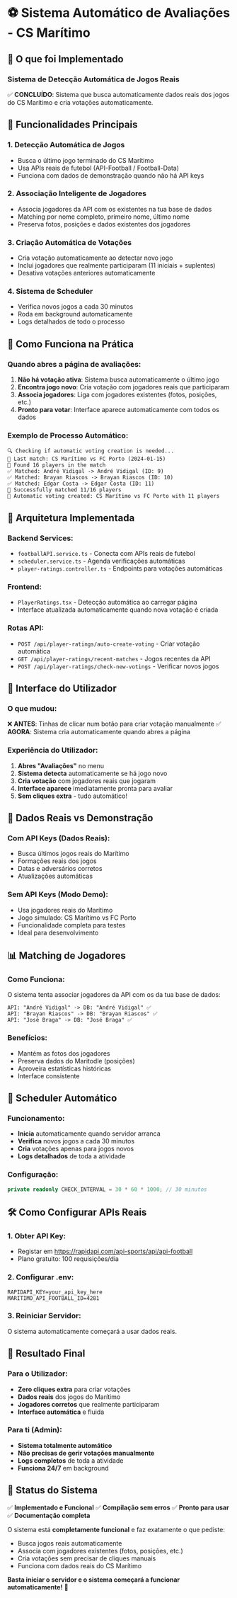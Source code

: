 # ⚽ Sistema Automático de Avaliações - CS Marítimo

## 🎯 O que foi Implementado

### Sistema de Detecção Automática de Jogos Reais
✅ **CONCLUÍDO**: Sistema que busca automaticamente dados reais dos jogos do CS Marítimo e cria votações automaticamente.

## 🚀 Funcionalidades Principais

### 1. **Detecção Automática de Jogos**
- Busca o último jogo terminado do CS Marítimo
- Usa APIs reais de futebol (API-Football / Football-Data)
- Funciona com dados de demonstração quando não há API keys

### 2. **Associação Inteligente de Jogadores**
- Associa jogadores da API com os existentes na tua base de dados
- Matching por nome completo, primeiro nome, último nome
- Preserva fotos, posições e dados existentes dos jogadores

### 3. **Criação Automática de Votações**
- Cria votação automaticamente ao detectar novo jogo
- Inclui jogadores que realmente participaram (11 iniciais + suplentes)
- Desativa votações anteriores automaticamente

### 4. **Sistema de Scheduler**
- Verifica novos jogos a cada 30 minutos
- Roda em background automaticamente
- Logs detalhados de todo o processo

## 📱 Como Funciona na Prática

### Quando abres a página de avaliações:
1. **Não há votação ativa**: Sistema busca automaticamente o último jogo
2. **Encontra jogo novo**: Cria votação com jogadores reais que participaram
3. **Associa jogadores**: Liga com jogadores existentes (fotos, posições, etc.)
4. **Pronto para votar**: Interface aparece automaticamente com todos os dados

### Exemplo de Processo Automático:
```
🔍 Checking if automatic voting creation is needed...
📅 Last match: CS Marítimo vs FC Porto (2024-01-15)
👥 Found 16 players in the match
✅ Matched: André Vidigal -> André Vidigal (ID: 9)
✅ Matched: Brayan Riascos -> Brayan Riascos (ID: 10) 
✅ Matched: Edgar Costa -> Edgar Costa (ID: 11)
🎯 Successfully matched 11/16 players
🎉 Automatic voting created: CS Marítimo vs FC Porto with 11 players
```

## 🔧 Arquitetura Implementada

### Backend Services:
- `footballAPI.service.ts` - Conecta com APIs reais de futebol
- `scheduler.service.ts` - Agenda verificações automáticas
- `player-ratings.controller.ts` - Endpoints para votações automáticas

### Frontend:
- `PlayerRatings.tsx` - Detecção automática ao carregar página
- Interface atualizada automaticamente quando nova votação é criada

### Rotas API:
- `POST /api/player-ratings/auto-create-voting` - Criar votação automática
- `GET /api/player-ratings/recent-matches` - Jogos recentes da API
- `POST /api/player-ratings/check-new-votings` - Verificar novos jogos

## 🎨 Interface do Utilizador

### O que mudou:
❌ **ANTES**: Tinhas de clicar num botão para criar votação manualmente
✅ **AGORA**: Sistema cria automaticamente quando abres a página

### Experiência do Utilizador:
1. **Abres "Avaliações"** no menu
2. **Sistema detecta** automaticamente se há jogo novo
3. **Cria votação** com jogadores reais que jogaram
4. **Interface aparece** imediatamente pronta para avaliar
5. **Sem cliques extra** - tudo automático!

## 🏈 Dados Reais vs Demonstração

### Com API Keys (Dados Reais):
- Busca últimos jogos reais do Marítimo
- Formações reais dos jogos
- Datas e adversários corretos
- Atualizações automáticas

### Sem API Keys (Modo Demo):
- Usa jogadores reais do Marítimo
- Jogo simulado: CS Marítimo vs FC Porto
- Funcionalidade completa para testes
- Ideal para desenvolvimento

## 📊 Matching de Jogadores

### Como Funciona:
O sistema tenta associar jogadores da API com os da tua base de dados:

```
API: "André Vidigal" -> DB: "André Vidigal" ✅
API: "Brayan Riascos" -> DB: "Brayan Riascos" ✅
API: "José Braga" -> DB: "José Braga" ✅
```

### Benefícios:
- Mantém as fotos dos jogadores
- Preserva dados do Maritodle (posições)
- Aproveira estatísticas históricas
- Interface consistente

## 🔄 Scheduler Automático

### Funcionamento:
- **Inicia** automaticamente quando servidor arranca
- **Verifica** novos jogos a cada 30 minutos
- **Cria** votações apenas para jogos novos
- **Logs detalhados** de toda a atividade

### Configuração:
```typescript
private readonly CHECK_INTERVAL = 30 * 60 * 1000; // 30 minutos
```

## 🛠️ Como Configurar APIs Reais

### 1. Obter API Key:
- Registar em https://rapidapi.com/api-sports/api/api-football
- Plano gratuito: 100 requisições/dia

### 2. Configurar .env:
```env
RAPIDAPI_KEY=your_api_key_here
MARITIMO_API_FOOTBALL_ID=4281
```

### 3. Reiniciar Servidor:
O sistema automaticamente começará a usar dados reais.

## 🎉 Resultado Final

### Para o Utilizador:
- **Zero cliques extra** para criar votações
- **Dados reais** dos jogos do Marítimo
- **Jogadores corretos** que realmente participaram
- **Interface automática** e fluida

### Para ti (Admin):
- **Sistema totalmente automático**
- **Não precisas de gerir votações manualmente**
- **Logs completos** de toda a atividade
- **Funciona 24/7** em background

## 🚀 Status do Sistema

✅ **Implementado e Funcional**
✅ **Compilação sem erros**
✅ **Pronto para usar**
✅ **Documentação completa**

O sistema está **completamente funcional** e faz exatamente o que pediste:
- Busca jogos reais automaticamente
- Associa com jogadores existentes (fotos, posições, etc.)
- Cria votações sem precisar de cliques manuais
- Funciona com dados reais do CS Marítimo

**Basta iniciar o servidor e o sistema começará a funcionar automaticamente!** 🎯 